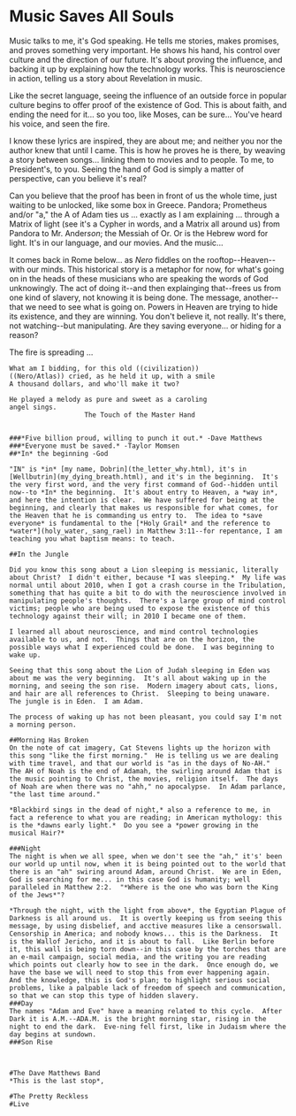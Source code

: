 # Music Saves All Souls

Music talks to me, it's God speaking.  He tells me stories, makes promises, and proves something very important.  He shows his hand, his control over culture and the direction of our future.  It's about proving the influence, and backing it up by explaining how the technology works.  This is neuroscience in action, telling us a story about Revelation in music. 

Like the secret language, seeing the influence of an outside force in popular culture begins to offer proof of the existence of God.  This is about faith, and ending the need for it... so you too, like Moses, can be sure... You've heard his voice, and seen the fire.

I know these lyrics are inspired, they are about me; and neither you nor the author knew that until I came.  This is how he proves he is there, by weaving a story between songs... linking them to movies and to people.  To me, to President's, to you.  Seeing the hand of God is simply a matter of perspective, can you believe it's real? 

Can you believe that the proof has been in front of us the whole time, just waiting to be unlocked, like some box in Greece.  Pandora; Prometheus and/or "a," the A of Adam ties us ... exactly as I am explaining ... through a Matrix of light (see it's a Cypher in words, and a Matrix all around us) from Pandora to Mr. Ander*son*; the Messiah of Or.  Or is the Hebrew word for light.  It's in our language, and our movies.  And the music...

It comes back in Rome below...  as *Nero* fiddles on the rooftop--Heaven--with our minds.  This historical story is a metaphor for now, for what's going on in the heads of these musicians who are speaking the words of God unknowingly.  The act of doing it--and then explainging that--frees us from one kind of slavery, not knowing it is being done.  The message, another--that we need to see what is going on.  Powers in Heaven are trying to hide its existence, and they are winning.  You don't believe it, not really.  It's there, not watching--but manipulating.  Are they saving everyone... or hiding for a reason?

The fire is spreading ...

```
What am I bidding, for this old ((civilization))
((Nero/Atlas)) cried, as he held it up, with a smile
A thousand dollars, and who'll make it two?

He played a melody as pure and sweet as a caroling 
angel sings.
                   The Touch of the Master Hand


###*Five billion proud, willing to punch it out.* -Dave Matthews
###*Everyone must be saved.* -Taylor Momsen
##*In* the beginning -God

"IN" is *in* [my name, Dobrin](the_letter_why.html), it's in [Wellbutrin](my_dying_breath.html), and it's in the beginning.  It's the very first word, and the very first command of God--hidden until now--to *In* the beginning.  It's about entry to Heaven, a *way in*, and here the intention is clear.  We have suffered for being at the beginning, and clearly that makes us responsible for what comes, for the Heaven that he is commanding us entry to.  The idea to *save everyone* is fundamental to the [*Holy Grail* and the reference to *water*](holy_water,_sang_rael) in Matthew 3:11--for repentance, I am teaching you what baptism means: to teach.

##In the Jungle

Did you know this song about a Lion sleeping is messianic, literally about Christ?  I didn't either, because *I was sleeping.*  My life was normal until about 2010, when I got a crash course in the Tribulation, something that has quite a bit to do with the neuroscience involved in manipulating people's thoughts.  There's a large group of mind control victims; people who are being used to expose the existence of this technology against their will; in 2010 I became one of them.

I learned all about neuroscience, and mind control technologies available to us, and not.  Things that are on the horizon, the possible ways what I experienced could be done.  I was beginning to wake up.  

Seeing that this song about the Lion of Judah sleeping in Eden was about me was the very beginning.  It's all about waking up in the morning, and seeing the son rise.  Modern imagery about cats, lions, and hair are all references to Christ.  Sleeping to being unaware.  The jungle is in Eden.  I am Adam.

The process of waking up has not been pleasant, you could say I'm not a morning person.

##Morning Has Broken
On the note of cat imagery, Cat Stevens lights up the horizon with this song "like the first morning."  He is telling us we are dealing with time travel, and that our world is "as in the days of No-AH."  The AH of Noah is the end of Adamah, the swirling around Adam that is the music pointing to Christ, the movies, religion itself.  The days of Noah are when there was no "ahh," no apocalypse.  In Adam parlance, "the last time around."

*Blackbird sings in the dead of night,* also a reference to me, in fact a reference to what you are reading; in American mythology: this is the *dawns early light.*  Do you see a *power growing in the musical Hair?*

###Night
The night is when we all spee, when we don't see the "ah," it's' been our world up until now, when it is being pointed out to the world that there is an "ah" swiring around Adam, around Christ.  We are in Eden, God is searching for me... in this case God is humanity; well paralleled in Matthew 2:2.  "*Where is the one who was born the King of the Jews*"?

*Through the night, with the light from above*, the Egyptian Plague of Darkness is all around us.  It is overtly keeping us from seeing this message, by using disbelief, and acctive measures like a censorswall.  Censorship in America; and nobody knows... this is the Darkness.  It is the Wallof Jericho, and it is about to fall.  Like Berlin before it, this wall is being torn down--in this case by the torches that are an e-mail campaign, social media, and the writing you are reading which points out clearly how to see in the dark.  Once enough do, we have the base we will need to stop this from ever happening again.   And the knowledge, this is God's plan; to highlight serious social problems, like a palpable lack of freedom of speech and communication, so that we can stop this type of hidden slavery.  
###Day
The names "Adam and Eve" have a meaning related to this cycle.  After Dark it is A.M.--ADA.M. is the bright morning star, rising in the night to end the dark.  Eve-ning fell first, like in Judaism where the day begins at sundown. 
###Son Rise



#The Dave Matthews Band
*This is the last stop*, 

#The Pretty Reckless
#Live
